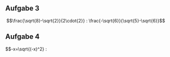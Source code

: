 ## Aufgabe 3

$$\frac{\sqrt{8}-\sqrt{2}}{2\cdot{2}} : \frac{-\sqrt{6}}{\sqrt{5}-\sqrt{6}}$$

## Aufgabe 4
$$-x=\sqrt{(-x)^2} : 
